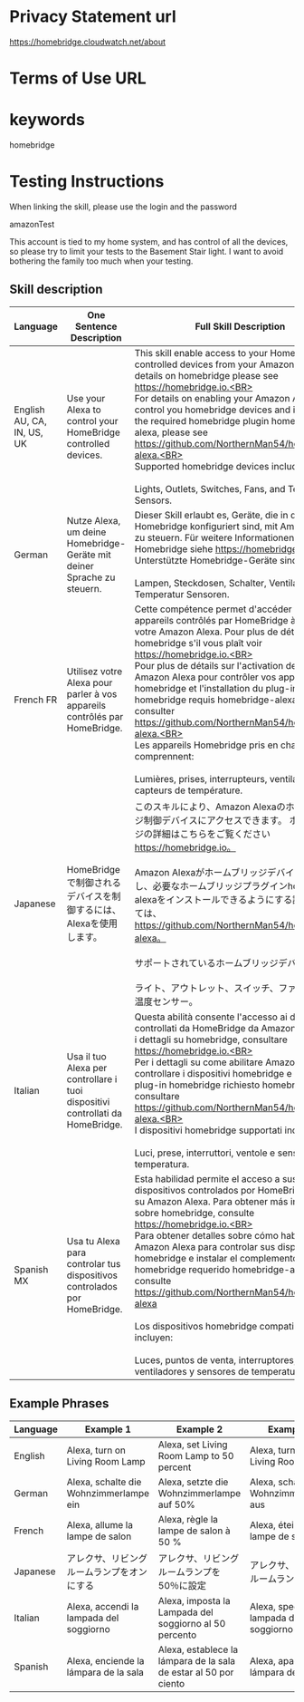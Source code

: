 # Privacy Statement url

https://homebridge.cloudwatch.net/about

# Terms of Use URL

# keywords

homebridge

# Testing Instructions

When linking the skill, please use the login and the password

amazonTest

This account is tied to my home system, and has control of all the devices, so please try to limit your tests to the Basement Stair light.  I want to avoid bothering the family too much when your testing.

## Skill description

| Language | One Sentence Description | Full Skill Description |
| ------ | -------- | -------- |
| English AU, CA, IN, US, UK| Use your Alexa to control your HomeBridge controlled devices. | This skill enable access to your HomeBridge controlled devices from your Amazon Alexa. For details on homebridge please see https://homebridge.io.<BR><BR>For details on enabling your Amazon Alexa to control you homebridge devices and installing the required homebridge plugin homebridge-alexa, please see https://github.com/NorthernMan54/homebridge-alexa.<BR><BR>Supported homebridge devices include:<BR><BR>Lights, Outlets, Switches, Fans, and Temperature Sensors. |
| German | Nutze Alexa, um deine Homebridge-Geräte mit deiner Sprache zu steuern. | Dieser Skill erlaubt es, Geräte, die in deiner Homebridge konfiguriert sind, mit Amazon Alexa zu steuern. Für weitere Informationen zu Homebridge siehe https://homebridge.io.<BR><BR>Unterstützte Homebridge-Geräte sind:<BR><BR>Lampen, Steckdosen, Schalter, Ventilatoren und Temperatur Sensoren.|
| French FR | Utilisez votre Alexa pour parler à vos appareils contrôlés par HomeBridge. | Cette compétence permet d'accéder à vos appareils contrôlés par HomeBridge à partir de votre Amazon Alexa. Pour plus de détails sur homebridge s'il vous plaît voir https://homebridge.io.<BR><BR>Pour plus de détails sur l'activation de votre Amazon Alexa pour contrôler vos appareils homebridge et l'installation du plug-in homebridge requis homebridge-alexa, veuillez consulter https://github.com/NorthernMan54/homebridge-alexa.<BR><BR>Les appareils Homebridge pris en charge comprennent:<BR><BR>Lumières, prises, interrupteurs, ventilateurs et capteurs de température. |
| Japanese | HomeBridgeで制御されるデバイスを制御するには、Alexaを使用します。 | このスキルにより、Amazon Alexaのホームブリッジ制御デバイスにアクセスできます。 ホームブリッジの詳細はこちらをご覧ください https://homebridge.io。<BR><BR>Amazon Alexaがホームブリッジデバイスを制御し、必要なホームブリッジプラグインhomebridge-alexaをインストールできるようにする詳細については、 https://github.com/NorthernMan54/homebridge-alexa。<BR><BR>サポートされているホームブリッジデバイスには、<BR><BR>ライト、アウトレット、スイッチ、ファン、および温度センサー。|
| Italian | Usa il tuo Alexa per controllare i tuoi dispositivi controllati da HomeBridge. | Questa abilità consente l'accesso ai dispositivi controllati da HomeBridge da Amazon Alexa. Per i dettagli su homebridge, consultare https://homebridge.io.<BR><BR>Per i dettagli su come abilitare Amazon Alexa a controllare i dispositivi homebridge e installare il plug-in homebridge richiesto homebridge-alexa, consultare https://github.com/NorthernMan54/homebridge-alexa.<BR><BR>I dispositivi homebridge supportati includono:<BR><BR>Luci, prese, interruttori, ventole e sensori di temperatura.|
| Spanish MX | Usa tu Alexa para controlar tus dispositivos controlados por HomeBridge. | Esta habilidad permite el acceso a sus dispositivos controlados por HomeBridge desde su Amazon Alexa. Para obtener más información sobre homebridge, consulte https://homebridge.io.<BR><BR>Para obtener detalles sobre cómo habilitar su Amazon Alexa para controlar sus dispositivos homebridge e instalar el complemento homebridge requerido homebridge-alexa, consulte https://github.com/NorthernMan54/homebridge-alexa<BR><BR>Los dispositivos homebridge compatibles incluyen:<BR><BR>Luces, puntos de venta, interruptores, ventiladores y sensores de temperatura.|

## Example Phrases

| Language | Example 1 | Example 2 | Example 3 |
| -------- | --------- | --------- | --------- |
| English | Alexa, turn on Living Room Lamp | Alexa, set Living Room Lamp to 50 percent | Alexa, turn off Living Room Lamp |
| German | Alexa, schalte die Wohnzimmerlampe ein | Alexa, setzte die Wohnzimmerlampe auf 50% | Alexa, schalte die Wohnzimmerlampe aus |
| French | Alexa, allume la lampe de salon | Alexa, règle la lampe de salon à 50 % | Alexa, éteins la lampe de salon |
| Japanese | アレクサ、リビングルームランプをオンにする | アレクサ、リビングルームランプを50％に設定 | アレクサ、リビングルームランプを消す |
| Italian | Alexa, accendi la lampada del soggiorno | Alexa, imposta la Lampada del soggiorno al 50 percento | Alexa, spegni la lampada del soggiorno |
| Spanish | Alexa, enciende la lámpara de la sala | Alexa, establece la lámpara de la sala de estar al 50 por ciento | Alexa, apaga la lámpara de la sala |
